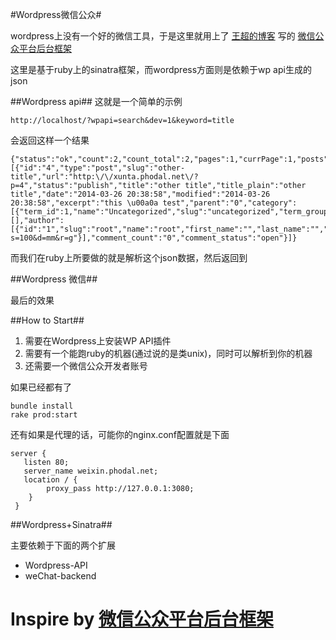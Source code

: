 #Wordpress微信公众#

wordpress上没有一个好的微信工具，于是这里就用上了 [王超的博客][1] 写的 [微信公众平台后台框架][0]

这里是基于ruby上的sinatra框架，而wordpress方面则是依赖于wp api生成的json

##Wordpress api##
这就是一个简单的示例

    http://localhost/?wpapi=search&dev=1&keyword=title

会返回这样一个结果

    {"status":"ok","count":2,"count_total":2,"pages":1,"currPage":1,"posts":[{"id":"4","type":"post","slug":"other-title","url":"http:\/\/xunta.phodal.net\/?p=4","status":"publish","title":"other title","title_plain":"other title","date":"2014-03-26 20:38:58","modified":"2014-03-26 20:38:58","excerpt":"this \u00a0a test","parent":"0","category":[{"term_id":1,"name":"Uncategorized","slug":"uncategorized","term_group":0,"term_taxonomy_id":1,"taxonomy":"category","description":"","parent":0,"count":2,"object_id":4,"filter":"raw","cat_ID":1,"category_count":2,"category_description":"","cat_name":"Uncategorized","category_nicename":"uncategorized","category_parent":0}],"tag":[],"author":[{"id":"1","slug":"root","name":"root","first_name":"","last_name":"","nickname":"root","url":"","description":"","gravatar":"http:\/\/www.gravatar.com\/avatar\/56d54d4b6b4dc4e3efa458f745d61513?s=100&d=mm&r=g"}],"comment_count":"0","comment_status":"open"}]}

而我们在ruby上所要做的就是解析这个json数据，然后返回到

##Wordpress 微信##

最后的效果

##How to Start##

1. 需要在Wordpress上安装WP API插件
2. 需要有一个能跑ruby的机器(通过说的是类unix)，同时可以解析到你的机器
3. 还需要一个微信公众开发者账号

如果已经都有了

    bundle install
    rake prod:start

还有如果是代理的话，可能你的nginx.conf配置就是下面

    server {
       listen 80;
       server_name weixin.phodal.net;
       location / {
       	    proxy_pass http://127.0.0.1:3080;
	    }
     }    

[1]:王超的博客

##Wordpress+Sinatra##

主要依赖于下面的两个扩展

-  Wordpress-API
-  weChat-backend

Inspire by [微信公众平台后台框架][0]
================
[0]:https://github.com/charleyw/weChat-backend
